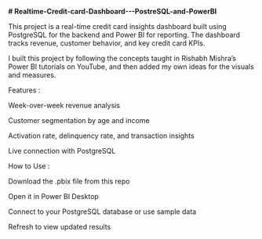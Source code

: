 **# Realtime-Credit-card-Dashboard---PostreSQL-and-PowerBI**

This project is a real-time credit card insights dashboard built using PostgreSQL for the backend and Power BI for reporting. The dashboard tracks revenue, customer behavior, and key credit card KPIs.

I built this project by following the concepts taught in Rishabh Mishra’s Power BI tutorials on YouTube, and then added my own ideas for the visuals and measures.

Features :

Week-over-week revenue analysis

Customer segmentation by age and income

Activation rate, delinquency rate, and transaction insights

Live connection with PostgreSQL

How to Use :

Download the .pbix file from this repo

Open it in Power BI Desktop

Connect to your PostgreSQL database or use sample data

Refresh to view updated results
